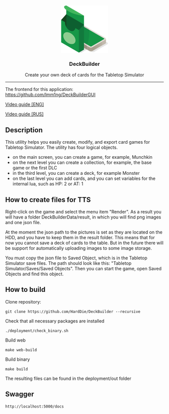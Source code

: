 <p align="center">
  <img alt="logo" src="deployment/512.png" height="150" />
  <h3 align="center">DeckBuilder</h3>
  <p align="center">Create your own deck of cards for the Tabletop Simulator</p>
</p>

---

The frontend for this application: https://github.com/lmm1ng/DeckBuilderGUI

[Video guide [ENG]](https://www.youtube.com/watch?v=jty_nEsGGJg)

[Video guide [RUS]](https://www.youtube.com/watch?v=r0-4mW8gX1w)

## Description
This utility helps you easily create, modify, and export card games for Tabletop Simulator.
The utility has four logical objects.
- on the main screen, you can create a game, for example, Munchkin
- on the next level you can create a collection, for example, the base game or the first DLC
- in the third level, you can create a deck, for example Monster
- on the last level you can add cards, and you can set variables for the internal lua, such as HP: 2 or AT: 1

## How to create files for TTS
Right-click on the game and select the menu item "Render". As a result you will have a folder DeckBuilderData/result, in which you will find png images and one json file.

At the moment the json path to the pictures is set as they are located on the HDD, and you have to keep them in the result folder. This means that for now you cannot save a deck of cards to the table.
But in the future there will be support for automatically uploading images to some image storage.

You must copy the json file to Saved Object, which is in the Tabletop Simulator save files. The path should look like this: "Tabletop Simulator/Saves/Saved Objects".
Then you can start the game, open Saved Objects and find this object.

## How to build
Clone repository:
```
git clone https://github.com/HardDie/DeckBuilder --recursive
```

Check that all necessary packages are installed
```
./deployment/check_binary.sh
```

Build web
```
make web-build
```

Build binary
```
make build
```

The resulting files can be found in the deployment/out folder

## Swagger
```
http://localhost:5000/docs
```
